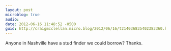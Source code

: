```yaml
---
layout: post
microblog: true
audio: 
date: 2012-06-16 11:48:52 -0500
guid: http://craigmcclellan.micro.blog/2012/06/16/t214036835402383360.html
---
```

Anyone in Nashville have a stud finder we could borrow? Thanks.
